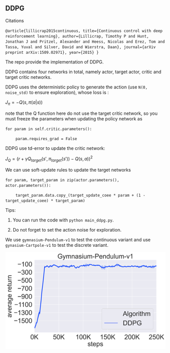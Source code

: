 ## DDPG

Citations

`@article{lillicrap2015continuous,
  title={Continuous control with deep reinforcement learning},
  author={Lillicrap, Timothy P and Hunt, Jonathan J and Pritzel, Alexander and Heess, Nicolas and Erez, Tom and Tassa, Yuval and Silver, David and Wierstra, Daan},
  journal={arXiv preprint arXiv:1509.02971},
  year={2015}
}`

The repo provide the implementation of DDPG.

DDPG contains four networks in total, namely actor, target actor, critic and target critic networks. 

DDPG uses the deterministic policy to generate the action (use `N(0, noise_std)` to ensure exploration), whose loss is :

$J_\pi = - Q(s, \pi(a|s))$

note that the Q function here do not use the target critic network, so you must freeze the parameters when updating the policy network as 

`for param in self.critic.parameters():`

&ensp;&ensp;&ensp;&ensp; `param.requires_grad = False`

DDPG use td-error to update the critic network: 

$J_Q = (r + \gamma Q_{target}(s', \pi_{target}(s')) - Q(s,a))^2$

We can use soft-update rules to update the target networks

`for param, target_param in zip(actor.parameters(), actor.parameters()):`

&ensp;&ensp;&ensp;&ensp; `target_param.data.copy_(target_update_coee * param + (1 - target_update_coee) * target_param)`


Tips:

1. You can run the code with `python main_ddpg.py`.

2. Do not forget to set the action noise for exploration.

We use `gymnasium-Pendulum-v1` to test the continuous variant and use `gynasium-Cartpole-v1` to test the discrete variant.

![The training curve on gymnasium-Pendulum-v1](Gymnasium-Pendulum-v1.png)
